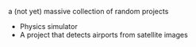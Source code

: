 a (not yet) massive collection of random projects

- Physics simulator
- A project that detects airports from satellite images